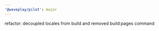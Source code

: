 ```yaml
---
'@waveplay/pilot': major
---
```


refactor: decoupled locales from build and removed build:pages command
